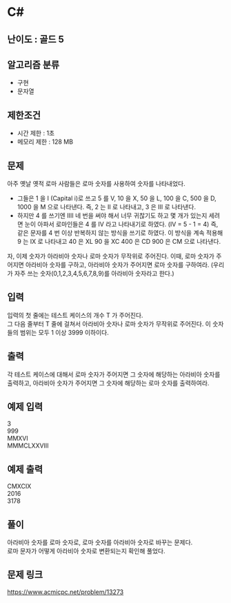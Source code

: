 # C#

## 난이도 : 골드 5

## 알고리즘 분류
  - 구현
  - 문자열

## 제한조건
  - 시간 제한 : 1초
  - 메모리 제한 : 128 MB

## 문제
아주 옛날 옛적 로마 사람들은 로마 숫자를 사용하여 숫자를 나타내었다.<br/>

  - 그들은 1 을 I (Capital i)로 쓰고 5 를 V, 10 을 X, 50 을 L, 100 을 C, 500 을 D, 1000 을 M 으로 나타낸다. 즉, 2 는 II 로 나타내고, 3 은 III 로 나타낸다.
  - 하지만 4 를 쓰기엔 IIII 네 번을 써야 해서 너무 귀찮기도 하고 몇 개가 있는지 세려면 눈이 아파서 로마인들은 4 를 IV 라고 나타내기로 하였다. (IV = 5 - 1 = 4) 즉, 같은 문자를 4 번 이상 반복하지 않는 방식을 쓰기로 하였다. 이 방식을 계속 적용해 9 는 IX 로 나타내고 40 은 XL 90 을 XC 400 은 CD 900 은 CM 으로 나타낸다.

자, 이제 숫자가 아라비아 숫자나 로마 숫자가 무작위로 주어진다. 이때, 로마 숫자가 주어지면 아라비아 숫자를 구하고, 아라비아 숫자가 주어지면 로마 숫자를 구하여라. (우리가 자주 쓰는 숫자(0,1,2,3,4,5,6,7,8,9)를 아라비아 숫자라고 한다.)<br/>


## 입력
입력의 첫 줄에는 테스트 케이스의 개수 T 가 주어진다.<br/>
그 다음 줄부터 T 줄에 걸쳐서 아라비아 숫자나 로마 숫자가 무작위로 주어진다. 이 숫자들의 범위는 모두 1 이상 3999 이하이다.<br/>


## 출력
각 테스트 케이스에 대해서 로마 숫자가 주어지면 그 숫자에 해당하는 아라비아 숫자를 출력하고, 아라비아 숫자가 주어지면 그 숫자에 해당하는 로마 숫자를 출력하여라.<br/>


## 예제 입력
3<br/>
999<br/>
MMXVI<br/>
MMMCLXXVIII<br/>

## 예제 출력
CMXCIX<br/>
2016<br/>
3178<br/>


## 풀이
아라비아 숫자를 로마 숫자로, 로마 숫자를 아라비아 숫자로 바꾸는 문제다.<br/>
로마 문자가 어떻게 아라비아 숫자로 변환되는지 확인해 풀었다.<br/>


## 문제 링크
https://www.acmicpc.net/problem/13273